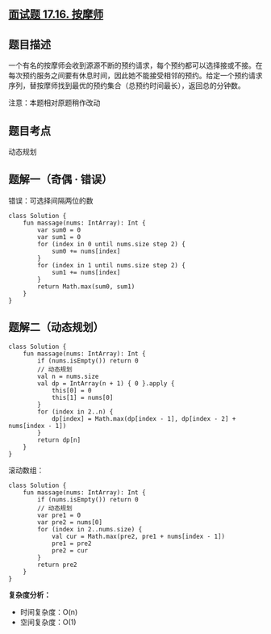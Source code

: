 ## [面试题 17.16. 按摩师](https://leetcode.cn/problems/the-masseuse-lcci/)

## 题目描述

一个有名的按摩师会收到源源不断的预约请求，每个预约都可以选择接或不接。在每次预约服务之间要有休息时间，因此她不能接受相邻的预约。给定一个预约请求序列，替按摩师找到最优的预约集合（总预约时间最长），返回总的分钟数。

注意：本题相对原题稍作改动

## 题目考点

动态规划

## 题解一（奇偶 · 错误）

错误：可选择间隔两位的数
 
```
class Solution {
    fun massage(nums: IntArray): Int {
        var sum0 = 0
        var sum1 = 0
        for (index in 0 until nums.size step 2) {
            sum0 += nums[index]
        }
        for (index in 1 until nums.size step 2) {
            sum1 += nums[index]
        }
        return Math.max(sum0, sum1)
    }
}
```

## 题解二（动态规划）

```
class Solution {
    fun massage(nums: IntArray): Int {
        if (nums.isEmpty()) return 0
        // 动态规划
        val n = nums.size
        val dp = IntArray(n + 1) { 0 }.apply {
            this[0] = 0
            this[1] = nums[0]
        }
        for (index in 2..n) {
            dp[index] = Math.max(dp[index - 1], dp[index - 2] + nums[index - 1])
        }
        return dp[n]
    }
}
```

滚动数组：

```
class Solution {
    fun massage(nums: IntArray): Int {
        if (nums.isEmpty()) return 0
        // 动态规划
        var pre1 = 0
        var pre2 = nums[0]
        for (index in 2..nums.size) {
            val cur = Math.max(pre2, pre1 + nums[index - 1])
            pre1 = pre2
            pre2 = cur
        }
        return pre2
    }
}
```

**复杂度分析：**

- 时间复杂度：O(n)
- 空间复杂度：O(1) 
